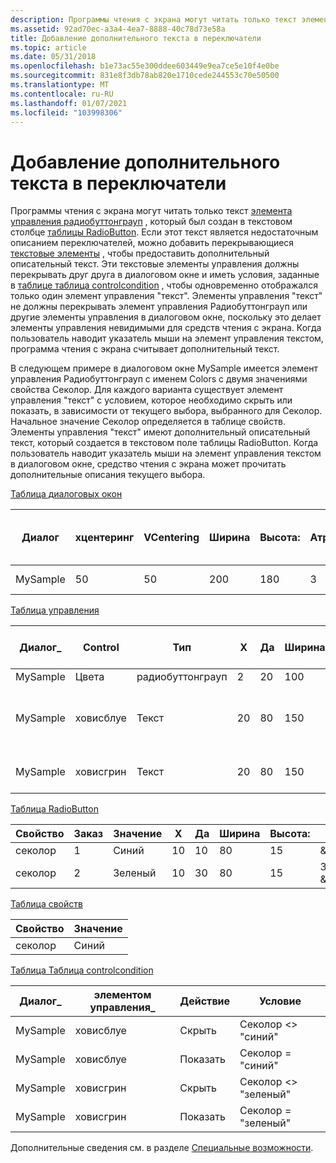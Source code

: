 ```yaml
---
description: Программы чтения с экрана могут читать только текст элемента управления Радиобуттонграуп, который был создан в текстовом столбце таблицы RadioButton.
ms.assetid: 92ad70ec-a3a4-4ea7-8888-40c78d73e58a
title: Добавление дополнительного текста в переключатели
ms.topic: article
ms.date: 05/31/2018
ms.openlocfilehash: b1e73ac55e300ddee603449e9ea7ce5e10f4e0be
ms.sourcegitcommit: 831e8f3db78ab820e1710cede244553c70e50500
ms.translationtype: MT
ms.contentlocale: ru-RU
ms.lasthandoff: 01/07/2021
ms.locfileid: "103998306"
---
```

# <a name="adding-extra-text-to-radio-buttons"></a>Добавление дополнительного текста в переключатели

Программы чтения с экрана могут читать только текст [элемента управления радиобуттонграуп](radiobuttongroup-control.md) , который был создан в текстовом столбце [таблицы RadioButton](radiobutton-table.md). Если этот текст является недостаточным описанием переключателей, можно добавить перекрывающиеся [текстовые элементы](text-control.md) , чтобы предоставить дополнительный описательный текст. Эти текстовые элементы управления должны перекрывать друг друга в диалоговом окне и иметь условия, заданные в [таблице таблица controlcondition](controlcondition-table.md) , чтобы одновременно отображался только один элемент управления "текст". Элементы управления "текст" не должны перекрывать элемент управления Радиобуттонграуп или другие элементы управления в диалоговом окне, поскольку это делает элементы управления невидимыми для средств чтения с экрана. Когда пользователь наводит указатель мыши на элемент управления текстом, программа чтения с экрана считывает дополнительный текст.

В следующем примере в диалоговом окне MySample имеется элемент управления Радиобуттонграуп с именем Colors с двумя значениями свойства Секолор. Для каждого варианта существует элемент управления "текст" с условием, которое необходимо скрыть или показать, в зависимости от текущего выбора, выбранного для Секолор. Начальное значение Секолор определяется в таблице свойств. Элементы управления "текст" имеют дополнительный описательный текст, который создается в текстовом поле таблицы RadioButton. Когда пользователь наводит указатель мыши на элемент управления текстом в диалоговом окне, средство чтения с экрана может прочитать дополнительные описания текущего выбора.

[Таблица диалоговых окон](dialog-table.md)



| Диалог   | хцентеринг | VCentering | Ширина | Высота: | Атрибуты | Заголовок                    | Сначала элемент управления \_ | Элемент управления \_ по умолчанию | \_Отмена управления |
|----------|------------|------------|-------|--------|------------|--------------------------|----------------|------------------|-----------------|
| MySample | 50         | 50         | 200   | 180    | 3          | Доступные переключатели | Цвета         | Следующая             |                 |



 

[Таблица управления](control-table.md)



| Диалог\_ | Control    | Тип             | X   | Да   | Ширина | Высота: | Атрибуты | Свойство | Текст                               | Управление \_ следующим | Справка |
|----------|------------|------------------|-----|-----|-------|--------|------------|----------|------------------------------------|---------------|------|
| MySample | Цвета     | радиобуттонграуп | 2   | 20  | 100   | 50     | 3          | секолор |                                    | Следующая          |      |
| MySample | ховисблуе  | Текст             | 20  | 80  | 150   | 15     | 2          |          | Это похоже на неясный день. |               |      |
| MySample | ховисгрин | Текст             | 20  | 80  | 150   | 15     | 2          |          | Он подобен «траве».    |               |      |



 

[Таблица RadioButton](radiobutton-table.md)



| Свойство | Заказ | Значение | X   | Да   | Ширина | Высота: | Текст   | Справка |
|----------|-------|-------|-----|-----|-------|--------|--------|------|
| секолор | 1     | Синий  | 10  | 10  | 80    | 15     | &синий  |      |
| секолор | 2     | Зеленый | 10  | 30  | 80    | 15     | Зеленый & |      |



 

[Таблица свойств](property-table.md)



| Свойство | Значение |
|----------|-------|
| секолор | Синий  |



 

[Таблица Таблица controlcondition](controlcondition-table.md)



| Диалог\_ | элементом управления\_  | Действие | Условие                 |
|----------|------------|--------|---------------------------|
| MySample | ховисблуе  | Скрыть   | Секолор <>  "синий"  |
| MySample | ховисблуе  | Показать   | Секолор = "синий"         |
| MySample | ховисгрин | Скрыть   | Секолор <>  "зеленый" |
| MySample | ховисгрин | Показать   | Секолор = "зеленый"        |



 

Дополнительные сведения см. в разделе [Специальные возможности](accessibility.md).

 

 



